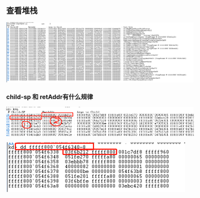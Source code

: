 ## 查看堆栈

![image](./images/1545125826(1).jpg)

### child-sp 和 retAddr有什么规律

![image](./images/1545126200(1).png)

![image](./images/1545126337(1).jpg)

